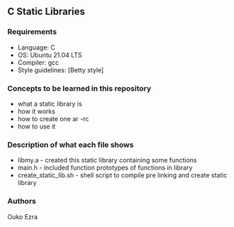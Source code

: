 ## C Static Libraries

### Requirements
- Language: C
- OS: Ubuntu 21.04 LTS
- Compiler: gcc
- Style guidelines: [Betty style]

### Concepts to be learned in this repository
- what a static library is
- how it works
- how to create one ar -rc
- how to use it

### Description of what each file shows
- libmy.a - created this static library containing some functions
- main.h - included function prototypes of functions in library
- create_static_lib.sh - shell script to compile pre linking and create static library

### Authors
Ouko Ezra
